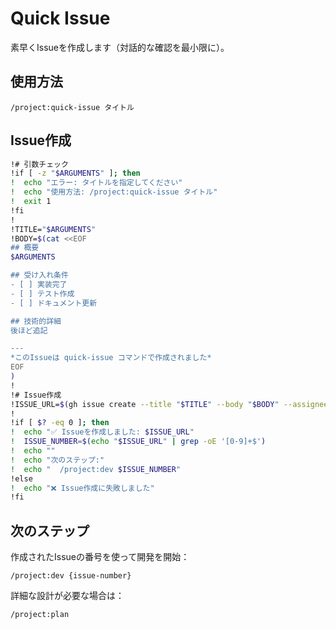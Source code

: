 # Quick Issue

素早くIssueを作成します（対話的な確認を最小限に）。

## 使用方法
```
/project:quick-issue タイトル
```

## Issue作成
```bash
!# 引数チェック
!if [ -z "$ARGUMENTS" ]; then
!  echo "エラー: タイトルを指定してください"
!  echo "使用方法: /project:quick-issue タイトル"
!  exit 1
!fi
!
!TITLE="$ARGUMENTS"
!BODY=$(cat <<EOF
## 概要
$ARGUMENTS

## 受け入れ条件
- [ ] 実装完了
- [ ] テスト作成
- [ ] ドキュメント更新

## 技術的詳細
後ほど追記

---
*このIssueは quick-issue コマンドで作成されました*
EOF
)
!
!# Issue作成
!ISSUE_URL=$(gh issue create --title "$TITLE" --body "$BODY" --assignee @me)
!
!if [ $? -eq 0 ]; then
!  echo "✅ Issueを作成しました: $ISSUE_URL"
!  ISSUE_NUMBER=$(echo "$ISSUE_URL" | grep -oE '[0-9]+$')
!  echo ""
!  echo "次のステップ:"
!  echo "  /project:dev $ISSUE_NUMBER"
!else
!  echo "❌ Issue作成に失敗しました"
!fi
```

## 次のステップ
作成されたIssueの番号を使って開発を開始：
```
/project:dev {issue-number}
```

詳細な設計が必要な場合は：
```
/project:plan
```